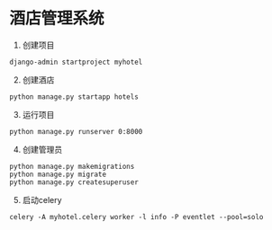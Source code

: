 酒店管理系统
=========
1. 创建项目
```
django-admin startproject myhotel
```
2. 创建酒店
```
python manage.py startapp hotels
```
3. 运行项目
```
python manage.py runserver 0:8000
```

4. 创建管理员
```
python manage.py makemigrations 
python manage.py migrate 
python manage.py createsuperuser 
```

5. 启动celery
```
celery -A myhotel.celery worker -l info -P eventlet --pool=solo
```

